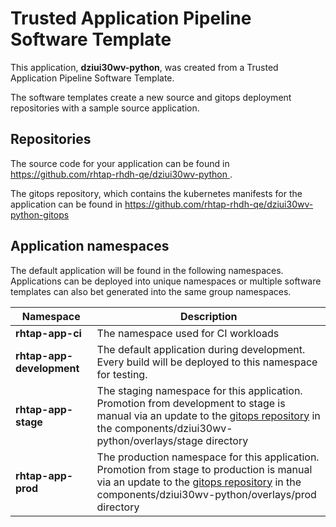 # Trusted Application Pipeline Software Template

This application, **dziui30wv-python**, was created from a Trusted Application Pipeline Software Template.

The software templates create a new source and gitops deployment repositories with a sample source application. 

## Repositories

The source code for your application can be found in [https://github.com/rhtap-rhdh-qe/dziui30wv-python ](https://github.com/rhtap-rhdh-qe/dziui30wv-python ).
 
The gitops repository, which contains the kubernetes manifests for the application can be found in 
[https://github.com/rhtap-rhdh-qe/dziui30wv-python-gitops ](https://github.com/rhtap-rhdh-qe/dziui30wv-python-gitops ) 

## Application namespaces 

The default application will be found in the following namespaces. Applications can be deployed into unique namespaces or multiple software templates can also bet generated into the same group namespaces.  

|  Namespace   |  Description   |  
| -------- | -------- |
| **rhtap-app-ci** | The namespace used for CI workloads |
| **rhtap-app-development** | The default application during development. Every build will be deployed to this namespace for testing. |
| **rhtap-app-stage** | The staging namespace for this application. Promotion from development to stage is manual via an update to the [gitops repository](https://github.com/rhtap-rhdh-qe/dziui30wv-python-gitops ) in the components/dziui30wv-python/overlays/stage directory |
| **rhtap-app-prod** | The production namespace for this application. Promotion from stage to production is manual via an update to the [gitops repository](https://github.com/rhtap-rhdh-qe/dziui30wv-python-gitops ) in the components/dziui30wv-python/overlays/prod directory |